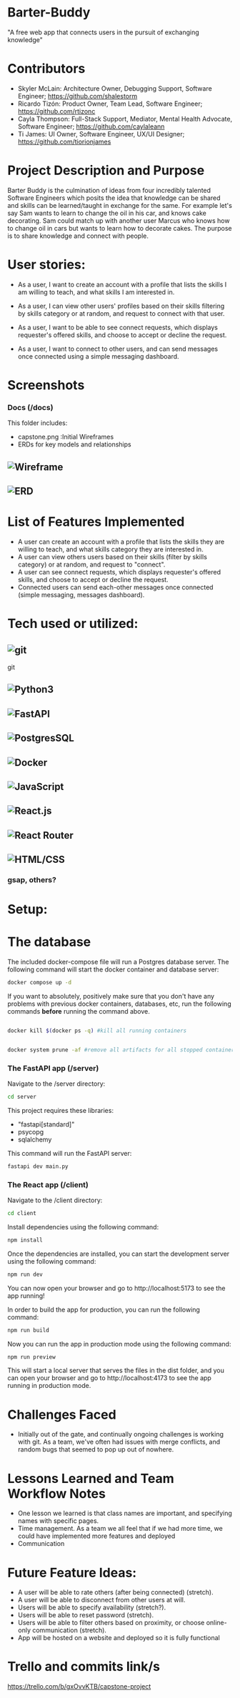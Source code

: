 # Barter-Buddy

"A free web app that connects users in the pursuit of exchanging knowledge"

# Contributors

- Skyler McLain: Architecture Owner, Debugging Support, Software Engineer; https://github.com/shalestorm
- Ricardo Tizón: Product Owner, Team Lead, Software Engineer; https://github.com/rtizonc
- Cayla Thompson: Full-Stack Support, Mediator, Mental Health Advocate, Software Engineer; https://github.com/caylaleann
- Ti James: UI Owner, Software Engineer, UX/UI Designer; https://github.com/tiorionjames

# Project Description and Purpose

Barter Buddy is the culmination of ideas from four incredibly talented Software Engineers which posits the idea that knowledge can be shared
and skills can be learned/taught in exchange for the same. For example let's say Sam wants to learn to change the oil in his car, and knows cake decorating. Sam could match up with another user Marcus who knows how to change oil in cars but wants to learn how to decorate cakes. The purpose is to share knowledge and connect with people.

# User stories:

- As a user, I want to create an account with a profile that lists the skills I am willing to teach, and what skills I am interested in.

- As a user, I can view other users' profiles based on their skills filtering by skills category or at random, and request to connect with that user.

- As a user, I want to be able to see connect requests, which displays requester's offered skills, and choose to accept or decline the request.

- As a user, I want to connect to other users, and can send messages once connected using a simple messaging dashboard.

# Screenshots

### Docs (/docs)

This folder includes:

- capstone.png :Initial Wireframes
- ERDs for key models and relationships

## ![Wireframe](docs/capstone-v2.png)

## ![ERD](docs/Final-ERD.png)

# List of Features Implemented

- A user can create an account with a profile that lists the skills they are willing to teach, and what skills category they are interested in.
- A user can view others users based on their skills (filter by skills category) or at random, and request to "connect".
- A user can see connect requests, which displays requester's offered skills, and choose to accept or decline the request.
- Connected users can send each-other messages once connected (simple messaging, messages dashboard).

# Tech used or utilized:

## ![git](docs/git.png)

git

## ![Python3](docs/python.png)

## ![FastAPI](docs/fastapi.png)

## ![PostgresSQL](docs/postgresql.png)

## ![Docker](docs/docker.png)

## ![JavaScript](docs/javascript.png)

## ![React.js](docs/reactjs.png)

## ![React Router](docs/reactrouter.png)

## ![HTML/CSS](docs/htmlcss.png)

### gsap, others?

# Setup:

######

# The database

The included docker-compose file will run a Postgres database server. The
following command will start the docker container and database server:

```bash
docker compose up -d
```

If you want to absolutely, positively make sure that you don't have any
problems with previous docker containers, databases, etc, run the
following commands **before** running the command above.

```bash

docker kill $(docker ps -q) #kill all running containers


docker system prune -af #remove all artifacts for all stopped containers
```

### The FastAPI app (/server)

Navigate to the /server directory:

```bash
cd server
```

This project requires these libraries:

- "fastapi[standard]"
- psycopg
- sqlalchemy

This command will run the FastAPI server:

```bash
fastapi dev main.py
```

### The React app (/client)

Navigate to the /client directory:

```bash
cd client
```

Install dependencies using the following command:

```bash
npm install
```

Once the dependencies are installed, you can start the development server using the following command:

```bash
npm run dev
```

You can now open your browser and go to http://localhost:5173 to see the app running!

In order to build the app for production, you can run the following command:

```bash
npm run build
```

Now you can run the app in production mode using the following command:

```bash
npm run preview
```

This will start a local server that serves the files in the dist folder, and you can open your browser and go to http://localhost:4173 to see the app running in production mode.

######

# Challenges Faced

- Initially out of the gate, and continually ongoing challenges is working with git. As a team, we've often had issues with merge conflicts, and random bugs that seemed to pop up out of nowhere.

# Lessons Learned and Team Workflow Notes

- One lesson we learned is that class names are important, and specifying names with specific pages.
- Time management. As a team we all feel that if we had more time, we could have implemented more features and deployed
- Communication

# Future Feature Ideas:

- A user will be able to rate others (after being connected) (stretch).
- A user will be able to disconnect from other users at will.
- Users will be able to specify availability (stretch?).
- Users will be able to reset password (stretch).
- Users will be able to filter others based on proximity, or choose online-only communication (stretch).
- App will be hosted on a website and deployed so it is fully functional

# Trello and commits link/s

https://trello.com/b/gxOvvKTB/capstone-project
